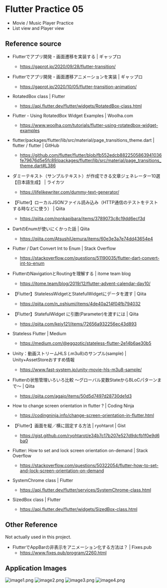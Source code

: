 # Flutter Practice 05

- Movie / Music Player Practice
- List view and Player view

## Reference source
- Flutterでアプリ開発・画面遷移を実装する | ギャップロ
  - https://gaprot.jp/2020/09/28/flutter-transition/
- Flutterでアプリ開発・画面遷移アニメーションを実装 | ギャップロ
  - https://gaprot.jp/2020/10/05/flutter-transition-animation/
- RotatedBox class | Flutter
  - https://api.flutter.dev/flutter/widgets/RotatedBox-class.html
- Flutter - Using RotatedBox Widget Examples | Woolha.com
  - https://www.woolha.com/tutorials/flutter-using-rotatedbox-widget-examples
- flutter/packages/flutter/lib/src/material/page_transitions_theme.dart | flutter / flutter | GitHub
  - https://github.com/flutter/flutter/blob/fb552edcb8822505863941036fe79676d5e5fc89/packages/flutter/lib/src/material/page_transitions_theme.dart#L386
- ダミーテキスト（サンプルテキスト）が作成できる文章ジェネレーター10選【日本語生成】 | ライカツ
  - https://lifelikewriter.com/dummy-text-generator/
- 【Flutter】ローカルJSONファイル読み込み（HTTP通信のテストをテストする時などに使う） | Qiita
  - https://qiita.com/nonkapibara/items/3789073c8c19dd6ecf3d
- DartのEnumが使いにくかった話 | Qiita
  - https://qiita.com/AtsushiUemura/items/60e3e3a7e74dd43654e4
- Flutter / Dart Convert Int to Enum | Stack Overflow
  - https://stackoverflow.com/questions/51190035/flutter-dart-convert-int-to-enum
- FlutterのNavigationとRoutingを理解する | itome team blog
  - https://itome.team/blog/2019/12/flutter-advent-calendar-day10/
- 【Flutter】StatelessWidgetとStatefulWidgetにデータを渡す | Qiita
  - https://qiita.com/n_oshiumi/items/4de40a214f04fb794032
- 【Flutter】StatefulWidget に引数(Parameter)を渡すには | Qiita
  - https://qiita.com/keiy121/items/72656a932256ec43d893
- Stateless Flutter | Medium
    - https://medium.com/@eggzotic/stateless-flutter-2e14b6ae30b5
- Unity：動画ストリームHLS (.m3u8)のサンプル(sample) | Unity+AssetStoreおすすめ情報
  - https://www.fast-system.jp/unity-movie-hls-m3u8-sample/

- Flutterの状態管理いろいろ比較 〜グローバル変数StateからBLoCパターンまで〜 | Qiita
  - https://qiita.com/agajo/items/50d5d7497d28730de1d3
- How to change screen orientation in flutter ? | Coding Ninja
  - https://codingninja.info/change-screen-orientation-in-flutter.html
- 【Flutter】画面を縦／横に固定する方法 | ryohtarot | Gist
  - https://gist.github.com/ryohtarot/e34b7c17b207e527d9dcfb1f0e9d6ba0
- Flutter: How to set and lock screen orientation on-demand | Stack Overflow
  - https://stackoverflow.com/questions/50322054/flutter-how-to-set-and-lock-screen-orientation-on-demand
- SystemChrome class | Flutter
  - https://api.flutter.dev/flutter/services/SystemChrome-class.html
- SizedBox class | Flutter
  - https://api.flutter.dev/flutter/widgets/SizedBox-class.html

## Other Reference

Not actually used in this project.

- FlutterでAppBarの非表示をアニメーション化する方法は？ | Fixes.pub
  - https://www.fixes.pub/program/2260.html

## Application Images
![image1.png](https://github.com/JUNKI555/flutter_practice05/blob/main/image1.png)
![image2.png](https://github.com/JUNKI555/flutter_practice05/blob/main/image2.png)
![image3.png](https://github.com/JUNKI555/flutter_practice05/blob/main/image3.png)
![image4.png](https://github.com/JUNKI555/flutter_practice05/blob/main/image4.png)
